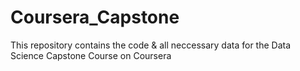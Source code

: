 # Coursera_Capstone
This repository contains the code &amp; all neccessary data for the Data Science Capstone Course on Coursera
